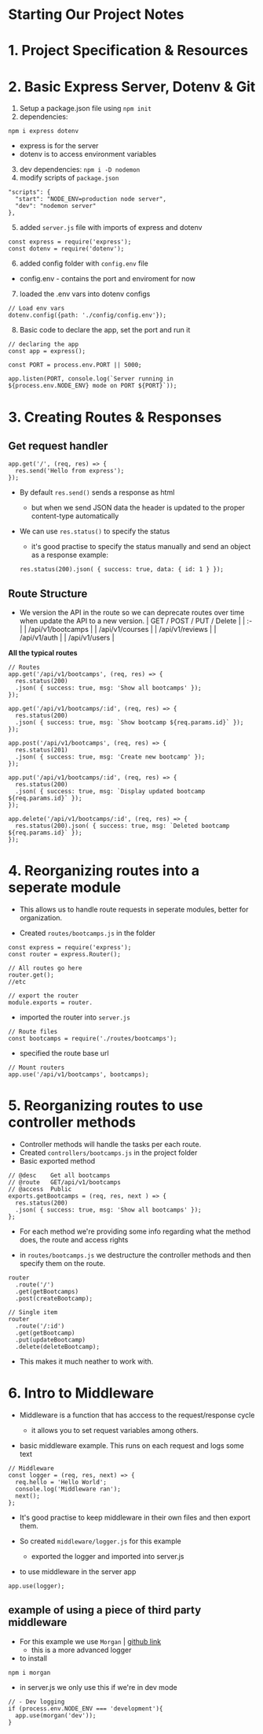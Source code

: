 # Starting Our Project Notes

# 1. Project Specification & Resources
# 2. Basic Express Server, Dotenv & Git
1. Setup a package.json file using `npm init`
2. dependencies:
``` JS Terminal
npm i express dotenv 
```
  - express is for the server
  - dotenv is to access environment variables

3. dev dependencies: `npm i -D nodemon`
4. modify scripts of `package.json`
``` JS
"scripts": {
  "start": "NODE_ENV=production node server",
  "dev": "nodemon server"
},
```
5. added `server.js` file with imports of express and dotenv
``` JS server.js
const express = require('express');
const dotenv = require('dotenv');
``` 

6. added config folder with `config.env` file
  - config.env - contains the port and enviroment for now

7. loaded the .env vars into dotenv configs
``` JS server.js
// Load env vars
dotenv.config({path: './config/config.env'});
```

8. Basic code to declare the app, set the port and run it
``` JS server.js
// declaring the app
const app = express();

const PORT = process.env.PORT || 5000;

app.listen(PORT, console.log(`Server running in ${process.env.NODE_ENV} mode on PORT ${PORT}`));
```

# 3. Creating Routes & Responses
## Get request handler
``` JS server.js
app.get('/', (req, res) => {
  res.send('Hello from express');
});
```
- By default `res.send()` sends a response as html
  - but when we send JSON data the header is updated to the proper content-type automatically

- We can use `res.status()` to specify the status
  - it's good practise to specify the status manually and send an object as a response
  example:
  ``` JS
  res.status(200).json( { success: true, data: { id: 1 } });
  ```

## Route Structure
- We version the API in the route so we can deprecate routes over time when update the API to a new version.
| GET / POST / PUT / Delete | 
| :- |
| /api/v1/bootcamps |
| /api/v1/courses |
| /api/v1/reviews |
| /api/v1/auth |
| /api/v1/users |


**All the typical routes**
``` JS server.js
// Routes
app.get('/api/v1/bootcamps', (req, res) => {
  res.status(200)
  .json( { success: true, msg: 'Show all bootcamps' });
});

app.get('/api/v1/bootcamps/:id', (req, res) => {
  res.status(200)
  .json( { success: true, msg: `Show bootcamp ${req.params.id}` });
});

app.post('/api/v1/bootcamps', (req, res) => {
  res.status(201)
  .json( { success: true, msg: 'Create new bootcamp' });
});

app.put('/api/v1/bootcamps/:id', (req, res) => {
  res.status(200)
  .json( { success: true, msg: `Display updated bootcamp ${req.params.id}` });
});

app.delete('/api/v1/bootcamps/:id', (req, res) => {
  res.status(200).json( { success: true, msg: `Deleted bootcamp ${req.params.id}` });
});
```


# 4. Reorganizing routes into a seperate module
- This allows us to handle route requests in seperate modules, better for organization.

- Created `routes/bootcamps.js` in the folder
``` JS bootcamps.js
const express = require('express');
const router = express.Router();

// All routes go here
router.get();
//etc

// export the router
module.exports = router.
```

- imported the router into `server.js`
``` JS server.js
// Route files
const bootcamps = require('./routes/bootcamps');
```
- specified the route base url
``` JS server.js
// Mount routers
app.use('/api/v1/bootcamps', bootcamps);
```

# 5. Reorganizing routes to use controller methods
- Controller methods will handle the tasks per each route.
- Created `controllers/bootcamps.js` in the project folder
- Basic exported method
``` JS controllers/bootcamps.js
// @desc    Get all bootcamps
// @route   GET/api/v1/bootcamps
// @access  Public
exports.getBootcamps = (req, res, next ) => {
  res.status(200)
  .json( { success: true, msg: 'Show all bootcamps' });
};
```
- For each method we're providing some info regarding what the method does, the route and access rights

- in `routes/bootcamps.js` we destructure the controller methods and then specify them on the route.
``` JS routes/bootcamps.js
router
  .route('/')
  .get(getBootcamps)
  .post(createBootcamp);

// Single item
router
  .route('/:id')
  .get(getBootcamp)
  .put(updateBootcamp)
  .delete(deleteBootcamp);
```
- This makes it much neather to work with.

# 6. Intro to Middleware
- Middleware is a function that has acccess to the request/response cycle
  - it allows you to set request variables among others.

- basic middleware example. This runs on each request and logs some text
``` JS server.js
// Middleware
const logger = (req, res, next) => {
  req.hello = 'Hello World';
  console.log('Middleware ran');
  next();
};
```
- It's good practise to keep middleware in their own files and then export them.
- So created `middleware/logger.js` for this example
  - exported the logger and imported into server.js

- to use middleware in the server app
``` JS server.js
app.use(logger);
```

## example of using a piece of third party middleware
- For this example we use `Morgan` | [github link](https://github.com/expressjs/morgan)
  - this is a more advanced logger
- to install
``` JS terminal
npm i morgan
```
- in server.js we only use this if we're in dev mode
``` JS server.js
// - Dev logging
if (process.env.NODE_ENV === 'development'){
  app.use(morgan('dev'));
}
```


















